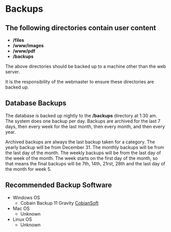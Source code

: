 # Backups

## The following directories contain user content
* **/files**
* **/www/images**
* **/www/pdf**
* **/backups**

The above directories should be backed up to a machine other than the web server.

It is the responsibility of the webmaster to ensure these directories are backed up.

## Database Backups
The database is backed up nightly to the **/backups** directory at 1:30 am. The system does one backup per day.  Backups are archived for the last 7 days, then every week for the last month, then every month, and then every year.

Archived backups are always the last backup taken for a category.  The yearly backup will be from December 31. The monthly backups will be from the last day of the month.  The weekly backups will be from the last day of the week of the month.  The week starts on the first day of the month, so that means the final backups will be 7th, 14th, 21rst, 28th and the last day of the month for week 5.

## Recommended Backup Software
* Windows OS
	- Cobain Backup 11 Gravity [CobianSoft](https://www.cobiansoft.com/)
* Mac OS
	- Unknown
* Linux OS
	- Unknown

